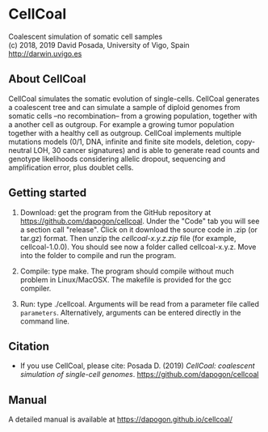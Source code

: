 # CellCoal
Coalescent simulation of somatic cell samples  
(c) 2018, 2019 David Posada, University of Vigo, Spain <http://darwin.uvigo.es>

## About CellCoal
CellCoal simulates the somatic evolution of single-cells. CellCoal generates a coalescent tree and can simulate a sample of diploid genomes from somatic cells –no recombination– from a growing population, together with a another cell as outgroup. For example a growing tumor population together with a healthy cell as outgroup. CellCoal implements multiple mutations models (0/1, DNA, infinite and finite site models, deletion, copy-neutral LOH, 30 cancer signatures) and is able to generate read counts and genotype likelihoods considering allelic dropout, sequencing and amplification error, plus doublet cells.

## Getting started

1. Download: get the program from the GitHub repository at <https://github.com/dapogon/cellcoal>. Under the "Code" tab you will see a section call "release". Click on it download the source code in .zip (or tar.gz) format. Then unzip the *cellcoal-x.y.z.zip* file (for example, cellcoal-1.0.0). You should see now a folder called cellcoal-x.y.z. Move into the folder to compile and run the program.

2. Compile: type make. The program should compile without much problem in Linux/MacOSX. The makefile is provided for the gcc compiler.

3. Run: type ./cellcoal. Arguments will be read from a parameter file called `parameters`. Alternatively, arguments can be entered directly in the command line.


## Citation

- If you use CellCoal, please cite: Posada D. (2019) *CellCoal: coalescent simulation of single-cell genomes*. <https://github.com/dapogon/cellcoal>

## Manual
A detailed manual is available at <https://dapogon.github.io/cellcoal/>
